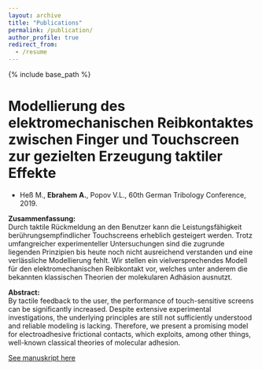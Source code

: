 ```yaml
---
layout: archive
title: "Publications"
permalink: /publication/
author_profile: true
redirect_from:
  - /resume
---
```


{% include base_path %}


Modellierung des elektromechanischen Reibkontaktes zwischen Finger und Touchscreen zur gezielten Erzeugung taktiler Effekte
======
* Heß M., **Ebrahem A.**, Popov V.L., 60th German Tribology Conference, 2019. 
 
**Zusammenfassung:** <br />
Durch taktile Rückmeldung an den Benutzer kann die Leistungsfähigkeit berührungsempfindlicher Touchscreens erheblich gesteigert werden. Trotz umfangreicher experimenteller Untersuchungen sind die zugrunde liegenden Prinzipien bis heute noch nicht ausreichend verstanden und eine verlässliche Modellierung fehlt. Wir stellen ein vielversprechendes Modell für den elektromechanischen Reibkontakt vor, welches unter anderem die bekannten klassischen Theorien der molekularen Adhäsion ausnutzt. 

**Abstract:**<br />
By tactile feedback to the user, the performance of touch-sensitive screens can be significantly increased. Despite extensive experimental investigations, the underlying  principles are still not sufficiently understood and reliable modeling is lacking. Therefore, we present a promising model for electroadhesive frictional contacts, which exploits, among other things, well-known classical theories of molecular adhesion.


[See manuskript here](https://adnanebrahem.github.io//files/Manuskript_Extended_Abstract_Hess_Ebrahem_Popov_2019.pdf)
